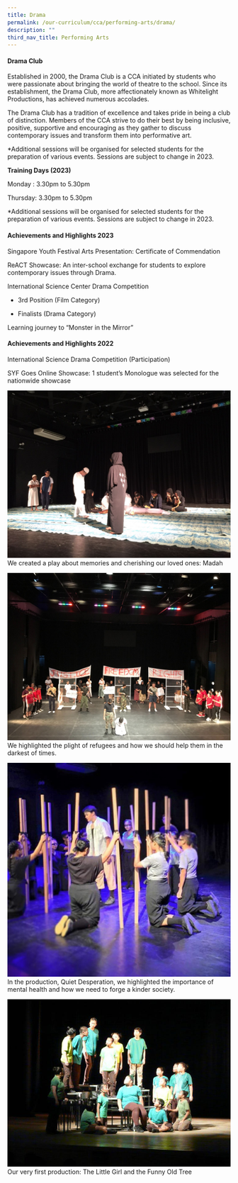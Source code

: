 ```yaml
---
title: Drama
permalink: /our-curriculum/cca/performing-arts/drama/
description: ""
third_nav_title: Performing Arts
---
```

#### Drama Club

Established in 2000, the Drama Club is a CCA initiated by students who were passionate about bringing the world of theatre to the school. Since its establishment, the Drama Club, more affectionately known as Whitelight Productions, has achieved numerous accolades.

The Drama Club has a tradition of excellence and takes pride in being a club of distinction. Members of the CCA strive to do their best by being inclusive, positive, supportive and encouraging as they gather to discuss contemporary issues and transform them into performative art.

\*Additional sessions will be organised for selected students for the preparation of various events. Sessions are subject to change in 2023.

**Training Days (2023)**

Monday : 3.30pm to 5.30pm

Thursday: 3.30pm to 5.30pm

\*Additional sessions will be organised for selected students for the preparation of various events. Sessions are subject to change in 2023.

#### Achievements and Highlights 2023

Singapore Youth Festival Arts Presentation: Certificate of Commendation

ReACT Showcase: An inter-school exchange for students to explore contemporary issues through Drama.

International Science Center Drama Competition

*   3rd Position (Film Category)
    
*   Finalists (Drama Category)
    
Learning journey to “Monster in the Mirror”

#### Achievements and Highlights 2022

International Science Drama Competition (Participation)

SYF Goes Online Showcase: 
1 student’s Monologue was selected for the nationwide showcase


![](/images/CCAs/Image%202%20Madah%20(Eulogy)%20-%20Our%20Award%20Winning%20Peformance%20in%202017%20_%202018.jpeg)
We created a play about memories and cherishing our loved ones: Madah

![](/images/Image%2011%20Found%20You%20-%20Our%20Award%20Winning%20Performance%20in%202019.jpeg)
We highlighted the plight of refugees and how we should help them in the darkest of times.

![](/images/Image%2010%20Quiet%20Desperation%20-%20Our%20Award%20Winning%20Performance%20in%202015.jpeg)
In the production, Quiet Desperation, we highlighted the importance of mental health and how we need to forge a kinder society.

![](/images/CCAs/Image%208%20%20Our%20Very%20First%20Production%20-%20The%20Little%20Girl%20and%20the%20Funny%20Old%20Tree.jpeg)
Our very first production: The Little Girl and the Funny Old Tree